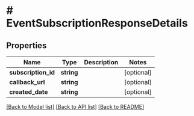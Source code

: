 # # EventSubscriptionResponseDetails

## Properties

Name | Type | Description | Notes
------------ | ------------- | ------------- | -------------
**subscription_id** | **string** |  | [optional]
**callback_url** | **string** |  | [optional]
**created_date** | **string** |  | [optional]

[[Back to Model list]](../../README.md#models) [[Back to API list]](../../README.md#endpoints) [[Back to README]](../../README.md)
